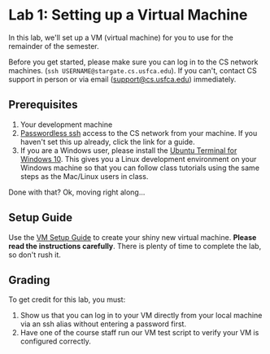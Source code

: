 # Lab 1: Setting up a Virtual Machine

In this lab, we'll set up a VM (virtual machine) for you to use for the
remainder of the semester.

Before you get started, please make sure you can log in to the CS network
machines. (`ssh USERNAME@stargate.cs.usfca.edu`). If you can't, contact
CS support in person or via email (support@cs.usfca.edu) immediately.

## Prerequisites
1. Your development machine
2. [Passwordless ssh](https://www.cs.usfca.edu/~mmalensek/cs326/schedule/materials/ssh.html)
   access to the CS network from your machine. If you haven't set this up
   already, click the link for a guide.
3. If you are a Windows user, please install the
   [Ubuntu Terminal for Windows 10](https://tutorials.ubuntu.com/tutorial/tutorial-ubuntu-on-windows#0).
   This gives you a Linux development environment on your Windows machine so
   that you can follow class tutorials using the same steps as the Mac/Linux
   users in class.

Done with that? Ok, moving right along...


## Setup Guide

Use the [VM Setup Guide](https://www.cs.usfca.edu/~mmalensek/cs326/schedule/materials/vm-setup.html)
to create your shiny new virtual machine. **Please read the instructions
carefully**. There is plenty of time to complete the lab, so don't rush it.


## Grading

To get credit for this lab, you must:

1. Show us that you can log in to your VM directly from your local machine via
   an ssh alias without entering a password first.
2. Have one of the course staff run our VM test script to verify your VM is
   configured correctly.

